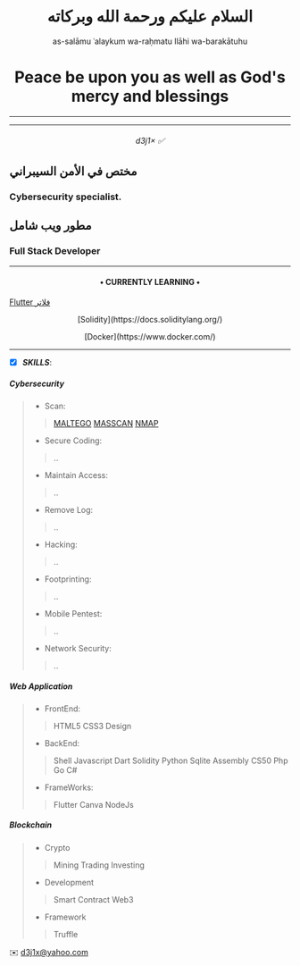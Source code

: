 <h1 align="center">  السلام عليكم ورحمة الله وبركاته </h1>

<p align="center">as-salāmu ʿalaykum wa-raḥmatu llāhi wa-barakātuhu </p>

<h1 align="center">  Peace be upon you as well as God's mercy and blessings </h1>

-----

-----

<h6 align="center"> d3j1× ✅ <h6>


## مختص في الأمن السيبراني 


<h3>Cybersecurity specialist.</h3>   

## مطور ويب شامل

<h3>Full Stack Developer </h3>

-----

<h4 align="center"> • CURRENTLY LEARNING • </h4>

[Flutter فلاتر](https://flutter.dev/)
  
<p align="center">[Solidity](https://docs.soliditylang.org/)</p>
  
<p align="center">[Docker](https://www.docker.com/)</p>

-----

- [x] ***SKILLS***:

##### Cybersecurity


> - Scan:
>> [MALTEGO](https://www.maltego.com/)
>> [MASSCAN](https://www.kali.org/tools/masscan/#:~:text=MASSCAN%20is%20TCP%20port%20scanner,arbitrary%20address%20and%20port%20ranges.)
>> [NMAP](https://nmap.org)
> - Secure Coding:
>> ..
> - Maintain Access:
>> ..  
> - Remove Log:
>> ..
> - Hacking:
>> ..
> - Footprinting:
>> .. 
> - Mobile Pentest:
>> ..
> - Network Security:
>> ..


##### Web Application 


> - FrontEnd:
>>HTML5 CSS3 Design
> - BackEnd:
>>Shell Javascript Dart Solidity Python Sqlite Assembly CS50 Php Go C#
> - FrameWorks:
>>Flutter Canva NodeJs  


##### Blockchain


> - Crypto
>> Mining Trading Investing
>
> - Development
>> Smart Contract  Web3
>
> - Framework 
>> Truffle






✉️    <d3j1x@yahoo.com> 






<!---
d3j1x/d3j1x is a ✨ special ✨ repository because its `README.md` (this file) appears on your GitHub profile.
You can click the Preview link to take a look at your changes.
--->
